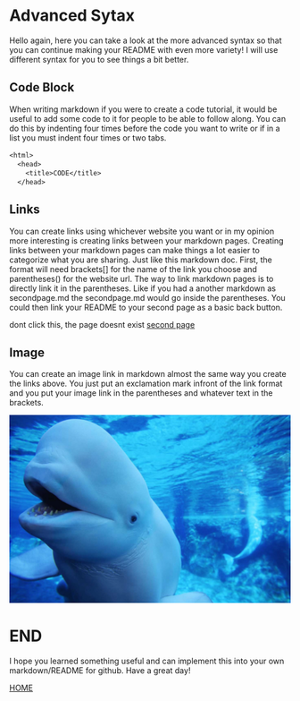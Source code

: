 # Advanced Sytax

Hello again, here you can take a look at the more advanced syntax so that you can continue making your README with even more variety! I will use different syntax for you to see things a bit better.

## Code Block

When writing markdown if you were to create a code tutorial, it would be useful to add some code to it for people to be able to follow along. You can do this by indenting four times before the code you want to write or if in a list you must indent four times or two tabs.

    <html>
      <head>
        <title>CODE</title>
      </head>

## Links

You can create links using whichever website you want or in my opinion more interesting is creating links between your markdown pages. Creating links between your markdown pages can make things a lot easier to categorize what you are sharing. Just like this markdown doc. 
First, the format will need brackets[] for the name of the link you choose and parentheses() for the website url. The way to link markdown pages is to directly link it in the parentheses. Like if you had a another markdown as secondpage.md the secondpage.md would go inside the parentheses. You could then link your README to your second page as a basic back button.

dont click this, the page doesnt exist [second page](secondpage.md)

## Image

You can create an image link in markdown almost the same way you create the links above. You just put an exclamation mark infront of the link format and you put your image link in the parentheses and whatever text in the brackets.

![Baluga](beluga-whale.webp)

# END

I hope you learned something useful and can implement this into your own markdown/README for github. Have a great day!

[HOME](README.md)